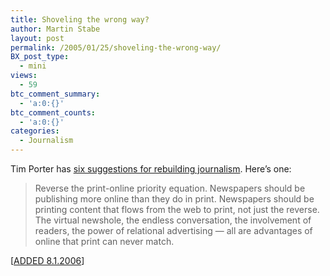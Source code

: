 ```yaml
---
title: Shoveling the wrong way?
author: Martin Stabe
layout: post
permalink: /2005/01/25/shoveling-the-wrong-way/
BX_post_type:
  - mini
views:
  - 59
btc_comment_summary:
  - 'a:0:{}'
btc_comment_counts:
  - 'a:0:{}'
categories:
  - Journalism
---
```

Tim Porter has [six suggestions for rebuilding journalism][1]. Here&rsquo;s one:

> Reverse the print-online priority equation. Newspapers should be publishing more online than they do in print. Newspapers should be printing content that flows from the web to print, not just the reverse. The virtual newshole, the endless conversation, the involvement of readers, the power of relational advertising &mdash; all are advantages of online that print can never match.

[[ADDED 8.1.2006][2]]

 [1]: http://www.timporter.com/firstdraft/archives/000405.html
 [2]: http://martinstabe.com/blog/?p=1348